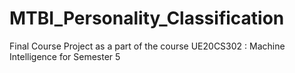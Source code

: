 # MTBI_Personality_Classification
Final Course Project as a part of the course UE20CS302 : Machine Intelligence for Semester 5

